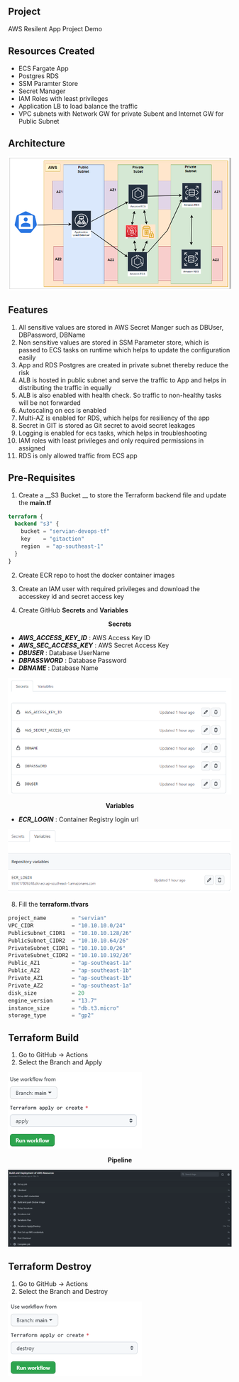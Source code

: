 ## Project
AWS Resilent App Project Demo

## Resources Created
- ECS Fargate App
- Postgres RDS
- SSM Paramter Store
- Secret Manager
- IAM Roles with least privileges 
- Application LB to load balance the traffic
- VPC subnets with Network GW for private Subent and Internet GW for Public Subnet

## Architecture 
<kbd>
  <img src="Diagram/Architecture.png">
</kbd>

## Features

1. All sensitive values are stored in AWS Secret Manger such as DBUser, DBPassword, DBName
2. Non sensitive values are stored in SSM Parameter store, which is passed to ECS tasks on runtime which helps to update the configuration easily 
3. App and RDS Postgres are created in private subnet thereby reduce the risk
4. ALB is hosted in public subnet and serve the traffic to App and helps in distributing the traffic in equally
5. ALB is also enabled with health check. So traffic to non-healthy tasks will be not forwarded
6. Autoscaling on ecs is enabled
7. Multi-AZ is enabled for RDS, which helps for resiliency of the app
8. Secret in GIT is stored as Git secret to avoid secret leakages
9. Logging is enabled for ecs tasks, which helps in troubleshooting
10. IAM roles with least privileges and only required permissions in assigned 
11. RDS is only allowed traffic from ECS app 


## Pre-Requisites

1. Create a __S3 Bucket __ to store the Terraform backend file and update the __main.tf__
```terraform
terraform {
  backend "s3" {
    bucket = "servian-devops-tf"
    key    = "gitaction"
    region  = "ap-southeast-1"
  }
}
```

2. Create ECR repo to host the docker container images

3. Create an IAM user with required privileges and download the accesskey id and secret access key

4. Create GitHub __Secrets__ and __Variables__

<p align="center">
  <b>Secrets</b>
</p>

- **_AWS_ACCESS_KEY_ID_** : AWS Access Key ID
- **_AWS_SEC_ACCESS_KEY_** : AWS Secret Access Key
- **_DBUSER_** : Database UserName
- **_DBPASSWORD_** : Database Password
- **_DBNAME_** : Database Name

<kbd>
  <img src="Diagram/Secrets.png">
</kbd>

<p align="center">
  <b>Variables</b>
</p>

- **_ECR_LOGIN_** : Container Registry login url

<kbd>
  <img src="Diagram/Variables.png">
</kbd>

8. Fill the __terraform.tfvars__
```terraform
project_name        = "servian"
VPC_CIDR            = "10.10.10.0/24"
PublicSubnet_CIDR1  = "10.10.10.128/26"
PublicSubnet_CIDR2  = "10.10.10.64/26"
PrivateSubnet_CIDR1 = "10.10.10.0/26"
PrivateSubnet_CIDR2 = "10.10.10.192/26"
Public_AZ1          = "ap-southeast-1a"
Public_AZ2          = "ap-southeast-1b"
Private_AZ1         = "ap-southeast-1b"
Private_AZ2         = "ap-southeast-1a"
disk_size           = 20
engine_version      = "13.7"
instance_size       = "db.t3.micro"
storage_type        = "gp2"
```

## Terraform Build
1. Go to GitHub -> Actions
2. Select the Branch and Apply

<kbd>
  <img src="Diagram/Apply.png">
</kbd>

<p align="center">
  <b>Pipeline</b>
</p>

<kbd>
  <img src="Diagram/Pipeline.png">
</kbd>

## Terraform Destroy
1. Go to GitHub -> Actions
2. Select the Branch and Destroy
<kbd>
  <img src="Diagram/Destroy.png">
</kbd>


